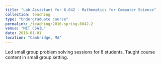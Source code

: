```yaml
---
title: "Lab Assistant for 6.042 - Mathematics for Computer Science"
collection: teaching
type: "Undergraduate course"
permalink: /teaching/2016-spring-6042-2
venue: "MIT CSAIL"
date: 2016-01-01
location: "Cambridge, MA"
---
```


Led small group problem solving sessions for 8 students. Taught course content
in small group setting. 

